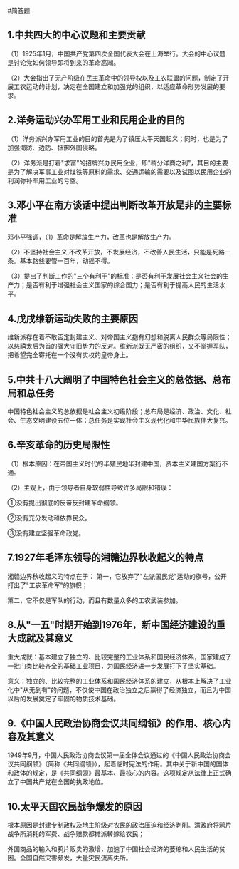 #简答题

## 1.中共四大的中心议题和主要贡献

（1）1925年1月，中国共产党第四次全国代表大会在上海举行。大会的中心议题是讨论党如何领导即将到来的革命高潮。

（2）大会指出了无产阶级在民主革命中的领导权以及工农联盟的问题，制定了开展工农运动的计划，决定在全国建立和加强党的组织，以适应革命形势发展的要求。

## 2.洋务运动兴办军用工业和民用企业的目的

（1）洋务派兴办军用工业的目的首先是为了镇压太平天国起义；同时，也是为了加强海防、边防、抵御外国侵略。

（2）洋务派是打着"求富"的招牌兴办民用企业，即"稍分洋商之利"，其目的主要是为了解决军事工业对煤铁等原料的需求、交通运输的需要以及试图以民用企业的利润弥补军用工业的亏空。

## 3.邓小平在南方谈话中提出判断改革开放是非的主要标准

邓小平强调，（1）革命是解放生产力，改革也是解放生产力。

（2）不坚持社会主义,不改革开放，不发展经济，不改善人民生活，只能是死路一条。基本路线要管一百年，动摇不得。

（3）提出了判断工作的"三个有利于"的标准：是否有利于发展社会主义社会的生产力；是否有利于增强社会主义国家的综合国力；是否有利于提高人民的生活水平。

## 4.戊戌维新运动失败的主要原因

维新派存在着不敢否定封建主义、对帝国主义抱有幻想和脱离人民群众等局限性；以慈禧太后为首的强大守旧势力的反对。维新派既无严密的组织，又不掌握军队，把希望完全寄托在一个没有实权的皇帝身上。

## 5.中共十八大阐明了中国特色社会主义的总依据、总布局和总任务

中国特色社会主义的总依据是社会主义初级阶段；总布局是经济、政治、文化、社会、生态文明建设五位一体；总任务是实现社会主义现代化和中华民族伟大复兴。

## 6.辛亥革命的历史局限性

（1）根本原因：在帝国主义时代的半殖民地半封建中国，资本主义建国方案行不通。

（2）主观上，由于领导者自身软弱性导致许多局限和错误：

①没有提出彻底的反帝反封建革命纲领。

②没有充分发动和依靠民众。

③没有建立坚强革命政党。

## 7.1927年毛泽东领导的湘赣边界秋收起义的特点

湘赣边界秋收起义的特点在于： 第一，它放弃了"左派国民党"运动的旗号，公开打出了"工农革命军"的旗帜；

第二，它不仅是军队的行动，而且有数量众多的工农武装参加。

## 8.从"一五"时期开始到1976年，新中国经济建设的重大成就及其意义

重大成就：基本建立了独立的、比较完整的工业体系和国民经济体系，国家建成了一批门类比较齐全的基础工业项目，为国民经济进一步发展打下了坚实基础。

意义：独立的、比较完整的工业体系和国民经济体系的建立，从根本上解决了工业化中"从无到有"的问题，不仅使中国在政治独立之后赢得了经济独立，而且为中国以后的发展奠定了牢固的物质技术基础。

## 9.《中国人民政治协商会议共同纲领》的作用、核心内容及其意义

1949年9月，中国人民政治协商会议第一届全体会议通过的《中国人民政治协商会议共同纲领》（简称《共同纲领》），起着临时宪法的作用。其中关于新中国的国体和政体的规定，是《共同纲领》最基本、最核心的内容。这项规定从法律上正式确立了中国共产党在全国的执政地位。

## 10.太平天国农民战争爆发的原因

根本原因是封建专制政权及地主阶级对农民的政治压迫和经济剥削。清政府将鸦片战争所消耗的军费、战争赔款都摊派转嫁给农民；

外国商品的输入和鸦片贩卖的激增，加速了中国社会经济的萎缩和人民生活的贫困。全国自然灾害频发，大量灾民流离失所。


